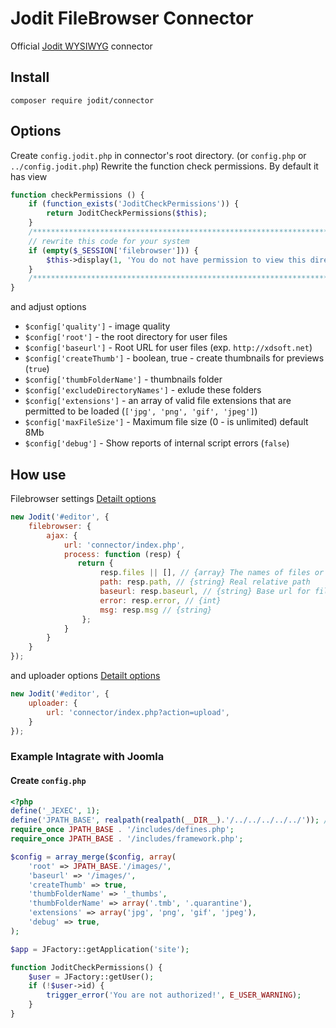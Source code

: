 # Jodit FileBrowser Connector
Official [Jodit WYSIWYG](http://xdsoft.net/jodit) connector
## Install
```
composer require jodit/connector
```
## Options
Create `config.jodit.php` in connector's root directory. (or `config.php` or `../config.jodit.php`)
Rewrite the function check permissions. By default it has view
```php
function checkPermissions () {
    if (function_exists('JoditCheckPermissions')) {
        return JoditCheckPermissions($this);
    }
    /********************************************************************************/
    // rewrite this code for your system
    if (empty($_SESSION['filebrowser'])) {
        $this->display(1, 'You do not have permission to view this directory');
    }
    /********************************************************************************/
}
```

and adjust options 
* `$config['quality']` - image quality
* `$config['root']` - the root directory for user files
* `$config['baseurl']` - Root URL for user files (exp. `http://xdsoft.net`)
* `$config['createThumb']` - boolean, true - create thumbnails for previews (`true`)
* `$config['thumbFolderName']` - thumbnails folder
* `$config['excludeDirectoryNames']` - exlude these folders
* `$config['extensions']` - an array of valid file extensions that are permitted to be loaded (`['jpg', 'png', 'gif', 'jpeg']`)
* `$config['maxFileSize']` - Maximum file size (0 - is unlimited) default 8Mb
* `$config['debug']` - Show reports of internal script errors (`false`)

## How use
Filebrowser settings  [Detailt options](http://xdsoft.net/jodit/doc/Jodit.defaultOptions.html#toc13__anchor)
```javascript
new Jodit('#editor', {
    filebrowser: {
        ajax: {
            url: 'connector/index.php',
            process: function (resp) {
               return {
                    resp.files || [], // {array} The names of files or folders
                    path: resp.path, // {string} Real relative path
                    baseurl: resp.baseurl, // {string} Base url for filebrowser
                    error: resp.error, // {int}
                    msg: resp.msg // {string}
                };
            }
        }
    }
});
```
and uploader options [Detailt options](http://xdsoft.net/jodit/doc/Jodit.defaultOptions.html#toc27__anchor)
```javascript
new Jodit('#editor', {
    uploader: {
        url: 'connector/index.php?action=upload',
    }
});
```

### Example Intagrate with Joomla

#### Create `config.php`
```php
<?php
define('_JEXEC', 1);
define('JPATH_BASE', realpath(realpath(__DIR__).'/../../../../../')); // replace to valid path
require_once JPATH_BASE . '/includes/defines.php';
require_once JPATH_BASE . '/includes/framework.php';

$config = array_merge($config, array(
    'root' => JPATH_BASE.'/images/',
    'baseurl' => '/images/',
    'createThumb' => true,
    'thumbFolderName' => '_thumbs',
    'thumbFolderName' => array('.tmb', '.quarantine'),
    'extensions' => array('jpg', 'png', 'gif', 'jpeg'),
    'debug' => true,
);

$app = JFactory::getApplication('site');

function JoditCheckPermissions() {
    $user = JFactory::getUser();
    if (!$user->id) {
        trigger_error('You are not authorized!', E_USER_WARNING);
    }
}
```